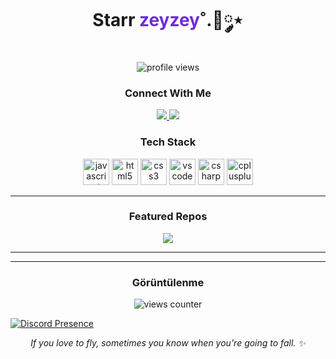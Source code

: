 <!-- PROFIL BASLIK -->
<h1 align="center">Starr <span style="color:#6c2bd9;">zeyzey</span>˚.🎀༘⋆</h1>

<p align="center">
  <img src="https://komarev.com/ghpvc/?username=nikitagofi&label=Profile%20views&style=for-the-badge" alt="profile views"/>
</p>

<!-- SOSYAL BAGLANTILAR -->
<h3 align="center">Connect With Me</h3>
<p align="center">
  <!-- Instagram -->
  <a href="https://instagram.com/zeyzeyefs" target="_blank">
    <img src="https://img.shields.io/badge/Instagram-%23E4405F.svg?style=for-the-badge&logo=instagram&logoColor=white" />
  </a>
  <!-- Notion -->
  <a href="https://www.notion.so/zeyzeyefs" target="_blank">
    <img src="https://img.shields.io/badge/Notion-000000.svg?style=for-the-badge&logo=notion&logoColor=white" />
  </a>
</p>

<!-- TEKNOLOJI YIGINIM -->
<h3 align="center">Tech Stack</h3>
<p align="center">


  <img src="https://cdn.jsdelivr.net/gh/devicons/devicon/icons/javascript/javascript-original.svg" height="42" alt="javascript"/>
  <img src="https://cdn.jsdelivr.net/gh/devicons/devicon/icons/html5/html5-original.svg" height="42" alt="html5"/>
  <img src="https://cdn.jsdelivr.net/gh/devicons/devicon/icons/css3/css3-original.svg" height="42" alt="css3"/>
  <img src="https://cdn.jsdelivr.net/gh/devicons/devicon/icons/vscode/vscode-original.svg" height="42" alt="vscode"/>
  <img src="https://cdn.jsdelivr.net/gh/devicons/devicon/icons/csharp/csharp-original.svg" height="42" alt="csharp"/>
  <img src="https://cdn.jsdelivr.net/gh/devicons/devicon/icons/cplusplus/cplusplus-original.svg" height="42" alt="cplusplus"/>
</p>

---

<!-- VITRIN PROJELER -->
<h3 align="center">Featured Repos</h3>
<p align="center">
  <a href="https://github.com/nikitagofi/fotografcilik">
    <img src="https://github-readme-stats.vercel.app/api/pin/?username=nikitagofi&repo=fotografcilik&theme=transparent" />
  </a>
</p>

---
---
<!-- GÖRÜNTÜLENME / KARAKTERLİ BANNER -->
<h3 align="center">Görüntülenme</h3>
<p align="center">
  <img src="https://count.getloli.com/get/@nikitagofi?theme=yousa-ling" alt="views counter"/>
</p>

[![Discord Presence](https://lanyard.cnrad.dev/api/discordID)](https://discord.com/users/discordID)

<!-- MINI NOT -->
<p align="center">
  <i>If you love to fly, sometimes you know when you're going to fall. ✨</i>
</p>

